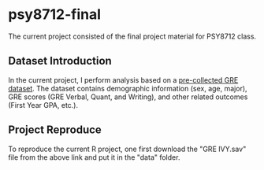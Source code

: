 # psy8712-final
The current project consisted of the final project material for PSY8712 class.

## Dataset Introduction
In the current project, I perform analysis based on a [pre-collected GRE dataset](https://www.openicpsr.org/openicpsr/project/155721/version/V1/view;jsessionid=CCA87775E2BAE63EE1B4FC92FF3AE409>). The dataset contains demographic information (sex, age, major), GRE scores (GRE Verbal, Quant, and Writing), and other related outcomes (First Year GPA, etc.). 

## Project Reproduce
To reproduce the current R project, one first download the "GRE IVY.sav" file from the above link and put it in the "data" folder.
